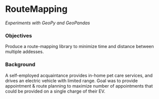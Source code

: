 # RouteMapping

*Experiments with GeoPy and GeoPandas*

### Objectives

Produce a route-mapping library to minimize time and distance between multiple addesses.

### Background

A self-employed acquaintance provides in-home pet care services, and drives an electric vehicle with limited range.  Goal was to provide appointment & route planning to maximize number of appointments that could be provided on a single charge of their EV.
